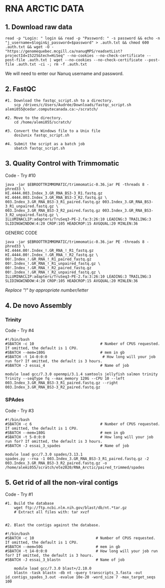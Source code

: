 # RNA ARCTIC DATA

## 1. Download raw data
    read -p "Login: " login && read -p "Password: " -s password && echo -n "j_username=$login&j_password=$password" > .auth.txt && chmod 600 .auth.txt && wget -O - "https://genomequebec.mcgill.ca/nanuqMPS/readsetList?projectId=15225&tech=HiSeq" --no-cookies --no-check-certificate --post-file .auth.txt | wget --no-cookies --no-check-certificate --post-file .auth.txt -ci -; rm -f .auth.txt

We will need to enter our Nanuq username and password.


## 2. FastQC

    #1. Download the fastqc_script.sh to a directory. 
        scp /drives/c/Users/Audrée/Downloads/fastqc_script.sh alemi055@cedar.computecanada.ca:~/scratch/
    
    #2. Move to the directory.
        cd /home/alemi055/scratch/
    
    #3. Convert the Windows file to a Unix file
        dos2unix fastqc_script.sh
    
    #4. Submit the script as a batch job
        sbatch fastqc_script.sh


## 3. Quality Control with Trimmomatic
   
Code - Try #10

    java -jar $EBROOTTRIMMOMATIC/trimmomatic-0.36.jar PE -threads 8 -phred33 \
    HI.4444.003.Index_3.GR_RNA_BS3-3_R1.fastq.gz HI.4444.003.Index_3.GR_RNA_BS3-3_R2.fastq.gz \
    003.Index_3.GR_RNA_BS3-3_R1_paired.fastq.gz 003.Index_3.GR_RNA_BS3-3_R1_unpaired.fastq.gz \
    003.Index_3.GR_RNA_BS3-3_R2_paired.fastq.gz 003.Index_3.GR_RNA_BS3-3_R2_unpaired.fastq.gz \
    ILLUMINACLIP:adapters/TruSeq3-PE-2.fa:3:26:10 LEADING:3 TRAILING:3 SLIDINGWINDOW:4:20 CROP:105 HEADCROP:15 AVGQUAL:20 MINLEN:36

GENERIC CODE

    java -jar $EBROOTTRIMMOMATIC/trimmomatic-0.36.jar PE -threads 8 -phred33 \
    HI.4444.00!.Index_!.GR_RNA_!_R1_fastq.gz HI.4444.00!.Index_!.GR_RNA_!_R2_fastq.gz \
    00!.Index_!.GR_RNA_!_R1_paired_fastq.gz 00!.Index_!.GR_RNA_!_R1_unpaired_fastq.gz \
    00!.Index_!.GR_RNA_!_R2_paired_fastq.gz 00!.Index_!.GR_RNA_!_R2_unpaired_fastq.gz \
    ILLUMINACLIP:adapters/TruSeq3-PE-2.fa:3:26:10 LEADING:3 TRAILING:3 SLIDINGWINDOW:4:20 CROP:105 HEADCROP:15 AVGQUAL:20 MINLEN:36
    
*Replace "!" by appropriate number/letter*


## 4. De novo Assembly

### Trinity

Code - Try #4

    #!/bin/bash
    #SBATCH -c 10                              # Number of CPUS requested. If omitted, the default is 1 CPU.
    #SBATCH --mem=180G                         # mem in gb
    #SBATCH -t 14-0:0:0                         # How long will your job run for? If omitted, the default is 3 hours.
    #SBATCH -J essai_4                 		   # Name of job
    
    module load gcc/7.3.0 openmpi/3.1.4 samtools jellyfish salmon trinity
    Trinity --seqType fq --max_memory 120G --CPU 10 --left 003.Index_3.GR_RNA_BS3-3_R1_paired.fastq.gz --right 003.Index_3.GR_RNA_BS3-3_R2_paired.fastq.gz

### SPAdes

Code - Try #3

    #!/bin/bash
    #SBATCH -c 6                               # Number of CPUS requested. If omitted, the default is 1 CPU.
    #SBATCH --mem=180G                         # mem in gb
    #SBATCH -t 5-0:0:0                         # How long will your job run for? If omitted, the default is 3 hours.
    #SBATCH -J essai_3_spades                  # Name of job
    
    module load gcc/7.3.0 spades/3.13.1
    spades.py --rna -1 003.Index_3.GR_RNA_BS3-3_R1_paired.fastq.gz -2 003.Index_3.GR_RNA_BS3-3_R2_paired.fastq.gz -o /home/alemi055/scratch/ete2020/RNA_Arctic/paired_trimmed/spades
    
## 5. Get rid of all the non-viral contigs

Code - Try #1
    
    #1. Build the database
        wget ftp://ftp.ncbi.nlm.nih.gov/blast/db/nt.*tar.gz
        # Extract all files with: tar xvzf
        
        
    #2. Blast the contigs against the database.
    
    #!/bin/bash
    #SBATCH -c 10                            # Number of CPUS requested. If omitted, the default is 1 CPU.
    #SBATCH --mem=50G                        # mem in gb
    #SBATCH -t 14-0:0:0                      # How long will your job run for? If omitted, the default is 3 hours.
    #SBATCH -J essai_3_blastn                # Name of job
    
        module load gcc/7.3.0 blast+/2.10.0
        blastn -task blastn -db nt -query transcripts_3.fasta -out id_contigs_spades_3.out -evalue 10e-20 -word_size 7 -max_target_seqs 100 
